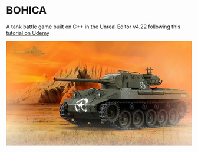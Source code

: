 # BOHICA

A tank battle game built on C++ in the Unreal Editor v4.22 following this [tutorial on Udemy](https://www.udemy.com/unrealcourse/)

![alt text](https://github.com/KernelFailure/BOHICA/blob/master/tank_main_menu.jpg)

